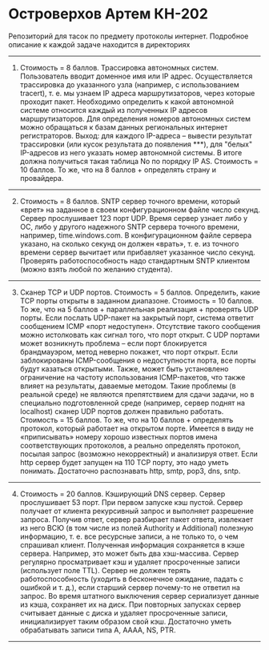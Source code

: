 # Островерхов Артем КН-202
Репозиторий для тасок по предмету протоколы интернет. Подробное описание к каждой задаче находится в директориях

___
1. Стоимость = 8 баллов. Трассировка автономных систем. Пользователь вводит доменное имя
или IP адрес. Осуществляется трассировка до указанного узла (например, с использованием
tracert), т. е. мы узнаем IP адреса маршрутизаторов, через которые проходит пакет. Необходимо определить к какой автономной системе относится каждый из полученных IP адресов
маршрутизаторов. Для определения номеров автономных систем можно обращаться к базам
данных региональных интернет регистраторов.
Выход: для каждого IP-адреса – вывести результат трассировки (или кусок результата до появления ***), для "белых" IP-адресов из него указать номер автономной системы.
В итоге должна получиться такая таблица
No по порядку IP AS. Стоимость = 10 баллов. То же, что на 8 баллов + определять страну и провайдера.
___
2. Стоимость = 8 баллов. SNTP сервер точного времени, который «врет» на заданное в своем
конфигурационном файле число секунд. Сервер прослушивает 123 порт UDP. Время сервер
узнает либо у ОС, либо у другого надежного SNTP сервера точного времени, например,
time.windows.com. В конфигурационном файле сервера указано, на сколько секунд он должен
«врать», т. е. из точного времени сервер вычитает или прибавляет указанное число секунд.
Проверять работоспособность надо стандартным SNTP клиентом (можно взять любой по желанию студента).
___
3. Сканер TCP и UDP портов.
Стоимость = 5 баллов. Определить, какие TCP порты открыты в заданном диапазоне.
Стоимость = 10 баллов. То же, что на 5 баллов + параллельная реализация + проверять UDP
порты. Если послать UDP-пакет на закрытый порт, система ответит сообщением ICMP «порт
недоступен». Отсутствие такого сообщения можно истолковать как сигнал того,
что порт открыт. С UDP портами может возникнуть проблема – если порт блокируется брандмауэром,
метод неверно покажет, что порт открыт. Если заблокированы ICMP-сообщения о недоступности
порта, все порты будут казаться открытыми. Также, может быть установлено ограничение на
частоту использования ICMP-пакетов, что также влияет на результаты, даваемые методом.
Такие проблемы (в реальной среде) не являются препятствием для сдачи задачи,
но в специально подготовленной среде (например, сервер поднят на localhost) сканер UDP портов должен
правильно работать.
Стоимость = 15 баллов. То же, что на 10 баллов + определять протокол, который работает на
открытом порте. Имеется в виду не «приписывать» номеру хорошо известных портов имена
соответствующих протоколов, а реально определять протокол, посылая запрос
(возможно некорректный) и анализируя ответ. Если http сервер будет запущен на 110 TCP порту, это надо
уметь понимать. Достаточно распознавать http, smtp, pop3, dns, sntp.
___
4. Стоимость = 20 баллов. Кэширующий DNS сервер. Сервер прослушивает 53 порт. При первом запуске кэш пустой.
Сервер получает от клиента рекурсивный запрос и выполняет разрешение запроса.
Получив ответ, сервер разбирает пакет ответа, извлекает из него ВСЮ (в том
числе из полей Authority и Additional) полезную информацию, т. е. все ресурсные записи, а не
только то, о чем спрашивал клиент. Полученная информация сохраняется в кэше сервера.
Например, это может быть два хэш-массива.
Сервер регулярно просматривает кэш и удаляет просроченные записи (использует поле TTL).
Сервер не должен терять работоспособность (уходить в бесконечное ожидание, падать с
ошибкой и т. д.), если старший сервер почему-то не ответил на запрос.
Во время штатного выключения сервер сериализует данные из кэша, сохраняет их на диск. При повторных запусках
сервер считывает данные с диска и удаляет просроченные записи, инициализирует таким образом свой кэш.
Достаточно уметь обрабатывать записи типа A, AAAA, NS, PTR.
___